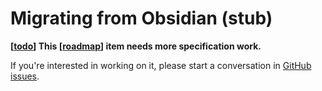 # Migrating from Obsidian (stub)

**[[todo]] This [[roadmap]] item needs more specification work.**

If you're interested in working on it, please start a conversation in [GitHub issues](https://github.com/foambubble/foam/issues).

[//begin]: # "Autogenerated link references for markdown compatibility"
[todo]: ../../dev/todo.md "Todo"
[roadmap]: ../../dev/proposals/roadmap.md "Roadmap"
[//end]: # "Autogenerated link references"
